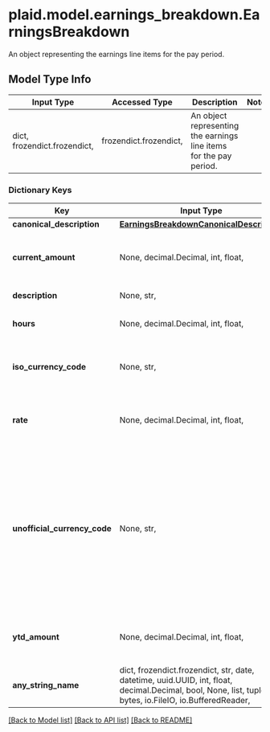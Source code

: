 # plaid.model.earnings_breakdown.EarningsBreakdown

An object representing the earnings line items for the pay period.

## Model Type Info
Input Type | Accessed Type | Description | Notes
------------ | ------------- | ------------- | -------------
dict, frozendict.frozendict,  | frozendict.frozendict,  | An object representing the earnings line items for the pay period. | 

### Dictionary Keys
Key | Input Type | Accessed Type | Description | Notes
------------ | ------------- | ------------- | ------------- | -------------
**canonical_description** | [**EarningsBreakdownCanonicalDescription**](EarningsBreakdownCanonicalDescription.md) | [**EarningsBreakdownCanonicalDescription**](EarningsBreakdownCanonicalDescription.md) |  | [optional] 
**current_amount** | None, decimal.Decimal, int, float,  | NoneClass, decimal.Decimal,  | Raw amount of the earning line item. | [optional] value must be a 64 bit float
**description** | None, str,  | NoneClass, str,  | Description of the earning line item. | [optional] 
**hours** | None, decimal.Decimal, int, float,  | NoneClass, decimal.Decimal,  | Number of hours applicable for this earning. | [optional] 
**iso_currency_code** | None, str,  | NoneClass, str,  | The ISO-4217 currency code of the line item. Always &#x60;null&#x60; if &#x60;unofficial_currency_code&#x60; is non-null. | [optional] 
**rate** | None, decimal.Decimal, int, float,  | NoneClass, decimal.Decimal,  | Hourly rate applicable for this earning. | [optional] value must be a 64 bit float
**unofficial_currency_code** | None, str,  | NoneClass, str,  | The unofficial currency code associated with the line item. Always &#x60;null&#x60; if &#x60;iso_currency_code&#x60; is non-&#x60;null&#x60;. Unofficial currency codes are used for currencies that do not have official ISO currency codes, such as cryptocurrencies and the currencies of certain countries.  See the [currency code schema](https://plaid.com/docs/api/accounts#currency-code-schema) for a full listing of supported &#x60;iso_currency_code&#x60;s. | [optional] 
**ytd_amount** | None, decimal.Decimal, int, float,  | NoneClass, decimal.Decimal,  | The year-to-date amount of the deduction. | [optional] value must be a 64 bit float
**any_string_name** | dict, frozendict.frozendict, str, date, datetime, uuid.UUID, int, float, decimal.Decimal, bool, None, list, tuple, bytes, io.FileIO, io.BufferedReader,  | frozendict.frozendict, str, decimal.Decimal, BoolClass, NoneClass, tuple, bytes, FileIO | any string name can be used but the value must be the correct type | [optional]

[[Back to Model list]](../../README.md#documentation-for-models) [[Back to API list]](../../README.md#documentation-for-api-endpoints) [[Back to README]](../../README.md)

